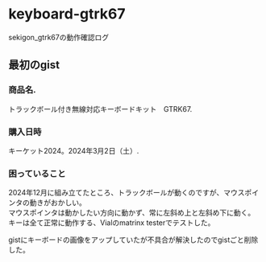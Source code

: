 # keyboard-gtrk67
sekigon_gtrk67の動作確認ログ


## 最初のgist
### 商品名. 
トラックボール付き無線対応キーボードキット　GTRK67. 
### 購入日時
キーケット2024。2024年3月2日（土）. 
### 困っていること
2024年12月に組み立てたところ、トラックボールが動くのですが、マウスポインタの動きがおかしい。  
マウスポインタは動かしたい方向に動かず、常に左斜め上と左斜め下に動く。  
キーは全て正常に動作する、Vialのmatrinx testerでテストした。

gistにキーボードの画像をアップしていたが不具合が解決したのでgistごと削除した。

